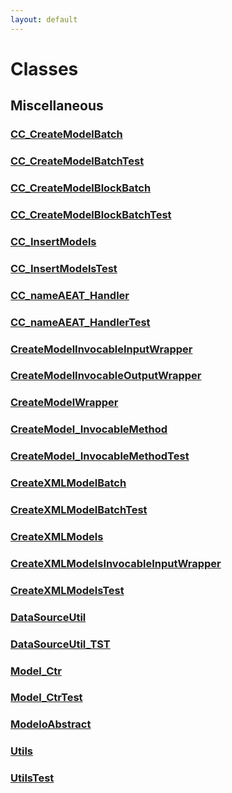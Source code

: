 ```yaml
---
layout: default
---
```

# Classes
## Miscellaneous

### [CC_CreateModelBatch](/Misc/CC_CreateModelBatch.md)



### [CC_CreateModelBatchTest](/Misc/CC_CreateModelBatchTest.md)



### [CC_CreateModelBlockBatch](/Misc/CC_CreateModelBlockBatch.md)



### [CC_CreateModelBlockBatchTest](/Misc/CC_CreateModelBlockBatchTest.md)



### [CC_InsertModels](/Misc/CC_InsertModels.md)



### [CC_InsertModelsTest](/Misc/CC_InsertModelsTest.md)



### [CC_nameAEAT_Handler](/Misc/CC_nameAEAT_Handler.md)



### [CC_nameAEAT_HandlerTest](/Misc/CC_nameAEAT_HandlerTest.md)



### [CreateModelInvocableInputWrapper](/Misc/CreateModelInvocableInputWrapper.md)



### [CreateModelInvocableOutputWrapper](/Misc/CreateModelInvocableOutputWrapper.md)



### [CreateModelWrapper](/Misc/CreateModelWrapper.md)



### [CreateModel_InvocableMethod](/Misc/CreateModel_InvocableMethod.md)



### [CreateModel_InvocableMethodTest](/Misc/CreateModel_InvocableMethodTest.md)



### [CreateXMLModelBatch](/Misc/CreateXMLModelBatch.md)



### [CreateXMLModelBatchTest](/Misc/CreateXMLModelBatchTest.md)



### [CreateXMLModels](/Misc/CreateXMLModels.md)



### [CreateXMLModelsInvocableInputWrapper](/Misc/CreateXMLModelsInvocableInputWrapper.md)



### [CreateXMLModelsTest](/Misc/CreateXMLModelsTest.md)



### [DataSourceUtil](/Misc/DataSourceUtil.md)



### [DataSourceUtil_TST](/Misc/DataSourceUtil_TST.md)



### [Model_Ctr](/Misc/Model_Ctr.md)



### [Model_CtrTest](/Misc/Model_CtrTest.md)



### [ModeloAbstract](/Misc/ModeloAbstract.md)



### [Utils](/Misc/Utils.md)



### [UtilsTest](/Misc/UtilsTest.md)


